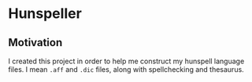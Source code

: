 Hunspeller
==========

## Motivation
I created this project in order to help me construct my hunspell language files. I mean `.aff` and `.dic` files, along with spellchecking and thesaurus.
